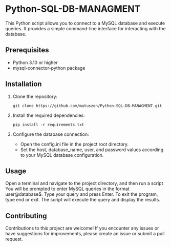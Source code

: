 # Python-SQL-DB-MANAGMENT

This Python script allows you to connect to a MySQL database and execute queries. It provides a simple command-line interface for interacting with the database.

## Prerequisites

- Python 3.10 or higher
- mysql-connector-python package

## Installation

1. Clone the repository:

   ```shell
   git clone https://github.com/matuszen/Python-SQL-DB-MANAGMENT.git
   ```

2. Install the required dependencies:

   ```shell
   pip install -r requirements.txt
   ```

3. Configure the database connection:
   - Open the config.ini file in the project root directory.
   - Set the host, database_name, user, and password values according to your MySQL database configuration.

## Usage

Open a terminal and navigate to the project directory, and then run a script
You will be prompted to enter MySQL queries in the format user@database$. Type your query and press Enter.
To exit the program, type end or exit.
The script will execute the query and display the results.

## Contributing

Contributions to this project are welcome! If you encounter any issues or have suggestions for improvements, please create an issue or submit a pull request.
